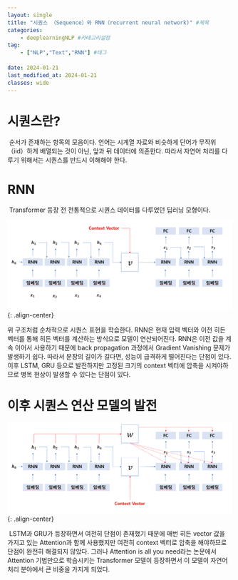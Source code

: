 ```yaml
---
layout: single
title: "시퀀스 （Sequence）와 RNN（recurrent neural network)" #제목
categories: 
    - deeplearningNLP #카테고리설정
tag: 
    - ["NLP","Text","RNN"] #테그

date: 2024-01-21
last_modified_at: 2024-01-21
classes: wide    
---
```


# 시퀀스란?

 순서가 존재하는 항목의 모음이다. 언어는 시계열 자료와 비슷하게 단어가 무작위（iid）하게 배열되는 것이 아닌, 앞과 뒤 데이터에 의존한다. 따라서 자연어 처리를 다루기 위해서는 시퀀스를 반드시 이해해야 한다. 
 
# RNN

 Transformer 등장 전 전통적으로 시퀀스 데이터를 다루었던 딥러닝 모형이다.

![RNN](/assets/images/deeplearning_NLP/RNN.png){: .align-center}

위 구조처럼 순차적으로 시퀀스 표현을 학습한다. RNN은 현재 입력 벡터와 이전 히든 벡터를 통해 히든 벡터를 계산하는 방식으로 모델이 연산되어진다. RNN은 이전 값을 계속 이어서 사용하기 때문에 back propagation 과정에서 Gradient Vanishing 문제가 발생하기 쉽다. 따라서 문장의 길이가 길다면, 성능이 급격하게 떨어진다는 단점이 있다. 이후 LSTM, GRU 등으로 발전하지만 고정된 크기의 context 벡터에 압축을 시켜야하므로 병목 현상이 발생할 수 있다는 단점이 있다.
 
# 이후 시퀀스 연산 모델의 발전
![RNN](/assets/images/deeplearning_NLP/RNN+Attention.png){: .align-center}

 LSTM과 GRU가 등장하면서 여전히 단점이 존재했기 때문에 매번 히든 vector 값을 가지고 있는 Attention과 함께 사용했지만 여전히 context 벡터로 압축을 해야하므로 단점이 완전히 해결되지 않았다. 그러나 Attention is all you need라는 논문에서 Attention 기법만으로 학습시키는 Transformer 모델이 등장하면서 이 모델이 자연어 처리 분야에서 큰 비중을 가지게 되었다.
